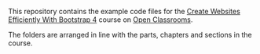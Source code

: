 This repository contains the example code files for the [Create Websites Efficiently With Bootstrap 4](https://openclassrooms.com/en/courses/5664281-create-responsive-websites-efficiently-with-bootstrap-4) course on [Open Classrooms](https://openclassrooms.com).

The folders are arranged in line with the parts, chapters and sections in the course.
